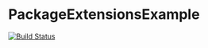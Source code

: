 # PackageExtensionsExample

[![Build Status](https://github.com/itsdfish/PackageExtensionsExample.jl/actions/workflows/CI.yml/badge.svg?branch=main)](https://github.com/itsdfish/PackageExtensionsExample.jl/actions/workflows/CI.yml?query=branch%3Amain)
